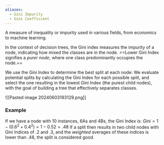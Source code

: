 ```yaml
---
aliases:
  - Gini Impurity
  - Gini Coefficient
---
```


A measure of inequality or impurity used in various fields, from economics to machine learning.

In the context of decision trees, the Gini index measures the impurity of a node, indicating how mixed the classes are in the node. ==Lower Gini Index signifies a *purer node*, where one class predominantly occupies the node.==

We use the Gini Index to determine the best split at each node: We evaluate potential splits by calculating the Gini Index for each possible split, and select the one resulting in the lowest Gini Index (the purest child nodes), with the goal of building a tree that effectively separates classes.

![[Pasted image 20240603193129.png]]

### Example

If we have a node with 10 instances, 6As and 4Bs, the Gini Index is:
$Gini = 1 - (0.6^2 + 0.4^2) = 1 - 0.52 = .48$
If a split then results in two child nodes with Gini Indices of .2 and .3, and the *weighted* averages of these indices is lower than .48, the split is considered good.